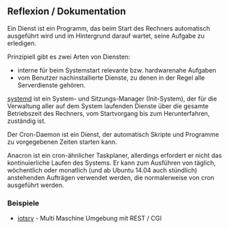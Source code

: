 Reflexion / Dokumentation
-------------------------

Ein Dienst ist ein Programm, das beim Start des Rechners automatisch ausgeführt wird und im Hintergrund darauf wartet, seine Aufgabe zu erledigen. 

Prinzipiell gibt es zwei Arten von Diensten: 
* interne für beim Systemstart relevante bzw. hardwarenahe Aufgaben
* vom Benutzer nachinstallierte Dienste, zu denen in der Regel alle Serverdienste gehören.

[systemd](https://wiki.ubuntuusers.de/systemd/) ist ein System- und Sitzungs-Manager (Init-System), der für die Verwaltung aller auf dem System laufenden Dienste über die gesamte Betriebszeit des Rechners, vom Startvorgang bis zum Herunterfahren, zuständig ist.

Der Cron-Daemon ist ein Dienst, der automatisch Skripte und Programme zu vorgegebenen Zeiten starten kann. 

Anacron ist ein cron-ähnlicher Taskplaner, allerdings erfordert er nicht das kontinuierliche Laufen des Systems. Er kann zum Ausführen von täglich, wöchentlich oder monatlich (und ab Ubuntu 14.04 auch stündlich) anstehenden Aufträgen verwendet werden, die normalerweise von cron ausgeführt werden.

### Beispiele

* [iotsrv](https://github.com/mc-b/devops/tree/master/vagrant/iotsrv) - Multi Maschine Umgebung mit REST / CGI 
